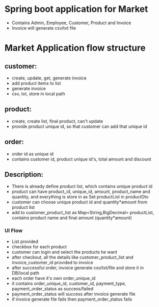 # Spring boot application for Market

- Contains Admin, Employee, Customer, Product and Invoice
- Invoice will generate csv/txt file

# Market Application flow structure
## customer:
- create, update, get, generate invoice
- add product items to list
- generate invoice
- csv, txt, store in local path
	
## product:
- create, create list, final product, can't update
- provide product unique id, so that customer can add that unique id

## order:
- order id as unique id
- contains customer id, product unique id's, total amount and discount
	
	

## Description:
	
- There is already define product list, which contains unique product id
- product can have product_id, unique_id, amount, product_name and quantity, and everything is store in as Set<Product> productList in productDto
- customer can choose unique product id and quantity*amount from product list
- add to customer_product_list as Map<String,BigDecimal> productList, contains product name and final amount (quantity*amount)
 


### UI Flow
- List provided
- checkbox for each product
- customer can login and select the products he want
- after checkout, all the details like customer_product_list and invoice_customer_id provided to invoice
- after successful order, invoice generate csv/txt/file and store it in DB/local path
- each order have it's own order_unique_id
- it contains order_unique_id, customer_id, payment_type, payment_order_status as success/failed
- payment_order_status will success after invoice generate file
- if invoice generate file fails then payment_order_status fails